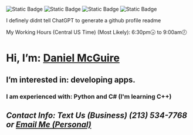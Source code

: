 ![Static Badge](https://img.shields.io/badge/Main%20Languages%3A-red) ![Static Badge](https://img.shields.io/badge/C%23-green) ![Static Badge](https://img.shields.io/badge/C%2B%2B-hotpink) ![Static Badge](https://img.shields.io/badge/Python-4584b6) 

I definely didnt tell ChatGPT to generate a github profile readme

My Working Hours (Central US Time) (Most Likely):
6:30pm🕟 to 9:00am🕖

# Hi, I’m: [Daniel McGuire](https://github.com/DanielLMcGuire)
## I’m interested in: developing apps.
### I am experienced with: Python and C# (I'm learning C++)
## ***Contact Info: Text Us (Business) (213) 534-7768 or [Email Me (Personal)](mailto:danielmcguire23@icloud.com)***

<!---
Hi, I'm Guessing You Came Here By Accident?
--->
